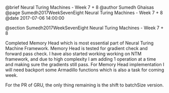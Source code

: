 @brief Neural Turing Machines - Week 7 + 8
@author Sumedh Ghaisas
@page Sumedh2017WeekSevenEight Neural Turing Machines - Week 7 + 8
@date 2017-07-06 14:00:00

@section Sumedh2017WeekSevenEight Neural Turing Machines - Week 7 + 8

Completed Memory Head which is most essential part of Neural Turing Machine Framework.
Memory Head is tested for gradient check and forward pass check.
I have also started working working on NTM framework, and due to high complexity
I am adding 1 operation at a time and making sure the gradients still pass.
For Memory Head implementation I will need backport some Armadillo functions which
is also a task for coming week.

For the PR of GRU, the only thing remaining is the shift to batchSize version.